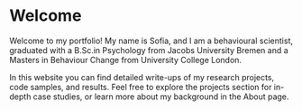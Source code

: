 # Welcome

Welcome to my portfolio! My name is Sofia, and I am a behavioural scientist, graduated with a B.Sc.in Psychology from Jacobs University Bremen and a Masters in Behaviour Change from University College London. 

In this website you can find detailed write-ups of my research projects, code samples, and results. Feel free to explore the projects section for in-depth case studies, or learn more about my background in the About page.
